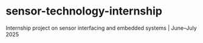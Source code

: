 # sensor-technology-internship
Internship project on sensor interfacing and embedded systems | June–July 2025
